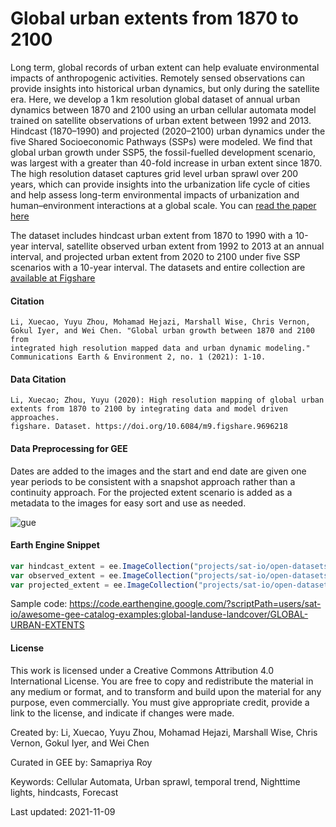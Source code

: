 # Global urban extents from 1870 to 2100

Long term, global records of urban extent can help evaluate environmental impacts of anthropogenic activities. Remotely sensed observations can provide insights into historical urban dynamics, but only during the satellite era. Here, we develop a 1 km resolution global dataset of annual urban dynamics between 1870 and 2100 using an urban cellular automata model trained on satellite observations of urban extent between 1992 and 2013. Hindcast (1870–1990) and projected (2020–2100) urban dynamics under the five Shared Socioeconomic Pathways (SSPs) were modeled. We find that global urban growth under SSP5, the fossil-fuelled development scenario, was largest with a greater than 40-fold increase in urban extent since 1870. The high resolution dataset captures grid level urban sprawl over 200 years, which can provide insights into the urbanization life cycle of cities and help assess long-term environmental impacts of urbanization and human–environment interactions at a global scale. You can [read the paper here]()

The dataset includes hindcast urban extent from 1870 to 1990 with a 10-year interval, satellite observed urban extent from 1992 to 2013 at an annual interval, and projected urban extent from 2020 to 2100 under five SSP scenarios with a 10-year interval. The datasets and entire collection are [available at Figshare](https://figshare.com/articles/dataset/High_resolution_mapping_of_global_urban_extents_from_1870_to_2100_by_integrating_data_and_model_driven_approaches/9696218)

#### Citation

```
Li, Xuecao, Yuyu Zhou, Mohamad Hejazi, Marshall Wise, Chris Vernon, Gokul Iyer, and Wei Chen. "Global urban growth between 1870 and 2100 from
integrated high resolution mapped data and urban dynamic modeling." Communications Earth & Environment 2, no. 1 (2021): 1-10.
```

#### Data Citation

```
Li, Xuecao; Zhou, Yuyu (2020): High resolution mapping of global urban extents from 1870 to 2100 by integrating data and model driven approaches.
figshare. Dataset. https://doi.org/10.6084/m9.figshare.9696218
```

#### Data Preprocessing for GEE

Dates are added to the images and the start and end date are given one year periods to be consistent with a snapshot approach rather than a continuity approach. For the projected extent scenario is added as a metadata to the images for easy sort and use as needed.


![gue](https://user-images.githubusercontent.com/6677629/140876435-baf21d84-4879-43c9-8f7e-85f6dae8bf26.gif)

#### Earth Engine Snippet

```js
var hindcast_extent = ee.ImageCollection("projects/sat-io/open-datasets/global-urban-extents/hindcast_urban_extent");
var observed_extent = ee.ImageCollection("projects/sat-io/open-datasets/global-urban-extents/observed_urban_extent");
var projected_extent = ee.ImageCollection("projects/sat-io/open-datasets/global-urban-extents/project_urban_scenarios");
```

Sample code: https://code.earthengine.google.com/?scriptPath=users/sat-io/awesome-gee-catalog-examples:global-landuse-landcover/GLOBAL-URBAN-EXTENTS


#### License
This work is licensed under a Creative Commons Attribution 4.0 International License. You are free to copy and redistribute the material in any medium or format, and to transform and build upon the material for any purpose, even commercially. You must give appropriate credit, provide a link to the license, and indicate if changes were made.

Created by: Li, Xuecao, Yuyu Zhou, Mohamad Hejazi, Marshall Wise, Chris Vernon, Gokul Iyer, and Wei Chen

Curated in GEE by: Samapriya Roy

Keywords: Cellular Automata, Urban sprawl, temporal trend, Nighttime lights, hindcasts, Forecast

Last updated: 2021-11-09
